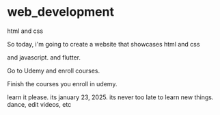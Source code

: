 # web_development
html and css

So today, i'm going to create a website that showcases html and css

and javascript.
and flutter.

Go to Udemy and enroll courses.

Finish the courses you enroll in udemy.
















learn it please. its january 23, 2025. its never too late to learn new things.
dance, edit videos, etc
